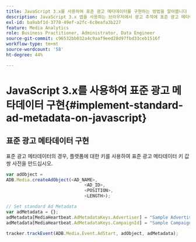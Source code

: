 ```yaml
---
title: JavaScript 3.x를 사용하여 표준 광고 메타데이터를 구현하는 방법을 알아봅니다
description: JavaScript 3.x 앱을 사용하는 브라우저에서 광고 추적에 표준 광고 메타데이터를 사용하는 방법입니다.
exl-id: ba9abf1d-3778-49ef-a2fc-6c0eafa3b227
feature: Media Analytics
role: Business Practitioner, Administrator, Data Engineer
source-git-commit: c96532bb032a4c9aaf9eed28d97fbd33ceb1516f
workflow-type: tm+mt
source-wordcount: '58'
ht-degree: 44%

---
```


# JavaScript 3.x를 사용하여 표준 광고 메타데이터 구현{#implement-standard-ad-metadata-on-javascript}

## 표준 광고 메타데이터 구현

표준 광고 메타데이터의 경우, 플랫폼에 대한 키를 사용하여 표준 광고 메타데이터 키 값 쌍 사전을 만드십시오.

```js
var adObject =
ADB.Media.createAdObject(<AD_NAME>,
                              <AD_ID>,
                              <POSITION>,
                              <LENGTH>);

// Set standard Ad Metadata
var adMetadata = {};
adMetadata[MediaHeartbeat.AdMetadataKeys.Advertiser] = "Sample Advertiser";
adMetadata[MediaHeartbeat.AdMetadataKeys.CampaignId] = "Sample Campaign";

tracker.trackEvent(ADB.Media.Event.AdStart, adObject, adMetadata);
```
